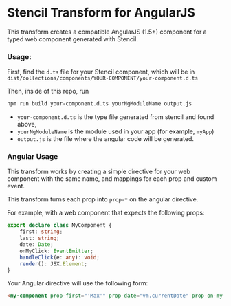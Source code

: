 # Stencil Transform for AngularJS

This transform creates a compatible AngularJS (1.5+) component for a typed web component generated with Stencil.

### Usage:

First, find the `d.ts` file for your Stencil component, which will be in `dist/collections/components/YOUR-COMPONENT/your-component.d.ts`

Then, inside of this repo, run

```bash
npm run build your-component.d.ts yourNgModuleName output.js
```

* `your-component.d.ts` is the type file generated from stencil and found above,
* `yourNgModuleName` is the module used in your app (for example, `myApp`)
* `output.js` is the file where the angular code will be generated.

### Angular Usage

This transform works by creating a simple directive for your web component with the same name, and mappings for 
each prop and custom event.

This transform turns each prop into `prop-*` on the angular directive.

For example, with a web component that expects the following props:

```typescript
export declare class MyComponent {
    first: string;
    last: string;
    date: Date;
    onMyClick: EventEmitter;
    handleClick(e: any): void;
    render(): JSX.Element;
}
```

Your Angular directive will use the following form:

```html
<my-component prop-first="'Max'" prop-date="vm.currentDate" prop-on-my-click="vm.onClick($event)"></my-component>
```
